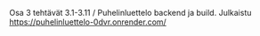 Osa 3 tehtävät 3.1-3.11 / Puhelinluettelo backend ja build.
Julkaistu https://puhelinluettelo-0dvr.onrender.com/
